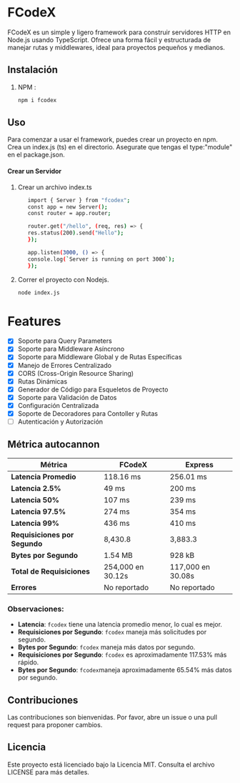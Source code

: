 # FCodeX

FCodeX es un simple y ligero framework para construir servidores HTTP en Node.js usando TypeScript. Ofrece una forma fácil y estructurada de manejar rutas y middlewares, ideal para proyectos pequeños y medianos.

## Instalación

1. NPM :

   ```sh
   npm i fcodex
   ```

## Uso

Para comenzar a usar el framework, puedes crear un proyecto en npm. Crea un index.js (ts) en el directorio. Asegurate que tengas el type:"module" en el package.json.

#### Crear un Servidor

1.  Crear un archivo index.ts

    ```sh
       import { Server } from "fcodex";
       const app = new Server();
       const router = app.router;

       router.get("/hello", (req, res) => {
       res.status(200).send("Hello");
       });

       app.listen(3000, () => {
       console.log(`Server is running on port 3000`);
       });
    ```

2.  Correr el proyecto con Nodejs.
    ```sh
    node index.js
    ```

# Features

- [x] Soporte para Query Parameters
- [x] Soporte para Middleware Asíncrono
- [x] Soporte para Middleware Global y de Rutas Específicas
- [x] Manejo de Errores Centralizado
- [x] CORS (Cross-Origin Resource Sharing)
- [x] Rutas Dinámicas
- [x] Generador de Código para Esqueletos de Proyecto
- [x] Soporte para Validación de Datos
- [x] Configuración Centralizada
- [x] Soporte de Decoradores para Contoller y Rutas
- [ ] Autenticación y Autorización

## Métrica autocannon

| Métrica                       | FCodeX            | Express           |
| ----------------------------- | ----------------- | ----------------- |
| **Latencia Promedio**         | 118.16 ms         | 256.01 ms         |
| **Latencia 2.5%**             | 49 ms             | 200 ms            |
| **Latencia 50%**              | 107 ms            | 239 ms            |
| **Latencia 97.5%**            | 274 ms            | 354 ms            |
| **Latencia 99%**              | 436 ms            | 410 ms            |
| **Requisiciones por Segundo** | 8,430.8           | 3,883.3           |
| **Bytes por Segundo**         | 1.54 MB           | 928 kB            |
| **Total de Requisiciones**    | 254,000 en 30.12s | 117,000 en 30.08s |
| **Errores**                   | No reportado      | No reportado      |

### **Observaciones:**

- **Latencia**: `fcodex` tiene una latencia promedio menor, lo cual es mejor.
- **Requisiciones por Segundo**: `fcodex` maneja más solicitudes por segundo.
- **Bytes por Segundo**: `fcodex` maneja más datos por segundo.
- **Requisiciones por Segundo**: `fcodex` es aproximadamente 117.53% más rápido.
- **Bytes por Segundo**: `fcodex`maneja aproximadamente 65.54% más datos por segundo.

## Contribuciones

Las contribuciones son bienvenidas. Por favor, abre un issue o una pull request para proponer cambios.

## Licencia

Este proyecto está licenciado bajo la Licencia MIT. Consulta el archivo LICENSE para más detalles.
